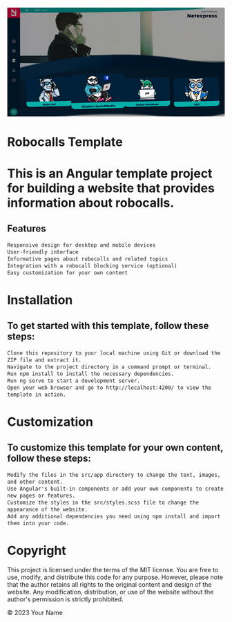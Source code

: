 ![template.jpg](src%2Fassets%2Ftemplate.jpg)
# Robocalls Template

# This is an Angular template project for building a website that provides information about robocalls.
## Features

    Responsive design for desktop and mobile devices
    User-friendly interface
    Informative pages about robocalls and related topics
    Integration with a robocall blocking service (optional)
    Easy customization for your own content

# Installation

## To get started with this template, follow these steps:

    Clone this repository to your local machine using Git or download the ZIP file and extract it.
    Navigate to the project directory in a command prompt or terminal.
    Run npm install to install the necessary dependencies.
    Run ng serve to start a development server.
    Open your web browser and go to http://localhost:4200/ to view the template in action.

# Customization

## To customize this template for your own content, follow these steps:

    Modify the files in the src/app directory to change the text, images, and other content.
    Use Angular's built-in components or add your own components to create new pages or features.
    Customize the styles in the src/styles.scss file to change the appearance of the website.
    Add any additional dependencies you need using npm install and import them into your code.

# Copyright

This project is licensed under the terms of the MIT license. You are free to use, modify, and distribute this code for any purpose. However, please note that the author retains all rights to the original content and design of the website. Any modification, distribution, or use of the website without the author's permission is strictly prohibited.

© 2023 Your Name
